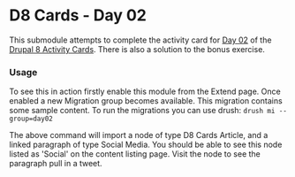 # D8 Cards - Day 02

This submodule attempts to complete the activity card for [Day 02](https://www.d8cards.com/sites/default/files/2016-05/Day%2002%20%C2%AD%20Paragraphs%20Module-rev05132016.pdf) of the [Drupal 8 Activity Cards](https://www.d8cards.com/). There is also a solution to the bonus exercise.

### Usage

To see this in action firstly enable this module from the Extend page. Once enabled a new Migration group becomes available. This migration contains some sample content. To run the migrations you can use drush:
````drush mi --group=day02````

The above command will import a node of type D8 Cards Article, and a linked paragraph of type Social Media. You should be able to see this node listed as 'Social' on the content listing page. Visit the node to see the paragraph pull in a tweet.